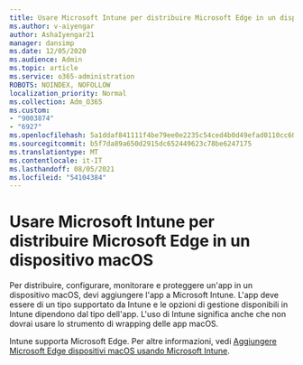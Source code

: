 ```yaml
---
title: Usare Microsoft Intune per distribuire Microsoft Edge in un dispositivo macOS
ms.author: v-aiyengar
author: AshaIyengar21
manager: dansimp
ms.date: 12/05/2020
ms.audience: Admin
ms.topic: article
ms.service: o365-administration
ROBOTS: NOINDEX, NOFOLLOW
localization_priority: Normal
ms.collection: Adm_O365
ms.custom:
- "9003874"
- "6927"
ms.openlocfilehash: 5a1ddaf841111f4be79ee0e2235c54ced4b0d49efad0110cc609441db5b20800
ms.sourcegitcommit: b5f7da89a650d2915dc652449623c78be6247175
ms.translationtype: MT
ms.contentlocale: it-IT
ms.lasthandoff: 08/05/2021
ms.locfileid: "54104384"
---
```

# <a name="use-microsoft-intune-to-deploy-microsoft-edge-to-a-macos-device"></a>Usare Microsoft Intune per distribuire Microsoft Edge in un dispositivo macOS

Per distribuire, configurare, monitorare e proteggere un'app in un dispositivo macOS, devi aggiungere l'app a Microsoft Intune. L'app deve essere di un tipo supportato da Intune e le opzioni di gestione disponibili in Intune dipendono dal tipo dell'app. L'uso di Intune significa anche che non dovrai usare lo strumento di wrapping delle app macOS.

Intune supporta Microsoft Edge. Per altre informazioni, vedi [Aggiungere Microsoft Edge dispositivi macOS usando Microsoft Intune](https://go.microsoft.com/fwlink/?linkid=2134949).